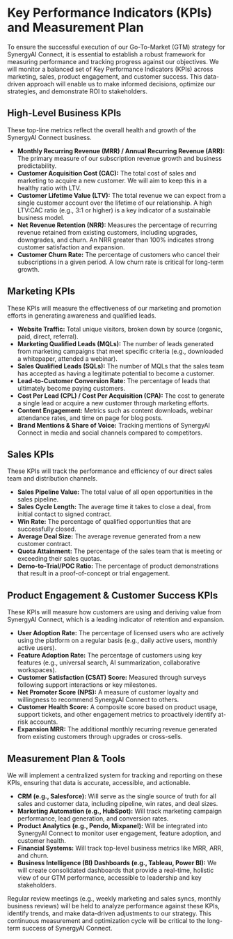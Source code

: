 # Key Performance Indicators (KPIs) and Measurement Plan

To ensure the successful execution of our Go-To-Market (GTM) strategy for SynergyAI Connect, it is essential to establish a robust framework for measuring performance and tracking progress against our objectives. We will monitor a balanced set of Key Performance Indicators (KPIs) across marketing, sales, product engagement, and customer success. This data-driven approach will enable us to make informed decisions, optimize our strategies, and demonstrate ROI to stakeholders.

## High-Level Business KPIs

These top-line metrics reflect the overall health and growth of the SynergyAI Connect business.

*   **Monthly Recurring Revenue (MRR) / Annual Recurring Revenue (ARR):** The primary measure of our subscription revenue growth and business predictability.
*   **Customer Acquisition Cost (CAC):** The total cost of sales and marketing to acquire a new customer. We will aim to keep this in a healthy ratio with LTV.
*   **Customer Lifetime Value (LTV):** The total revenue we can expect from a single customer account over the lifetime of our relationship. A high LTV:CAC ratio (e.g., 3:1 or higher) is a key indicator of a sustainable business model.
*   **Net Revenue Retention (NRR):** Measures the percentage of recurring revenue retained from existing customers, including upgrades, downgrades, and churn. An NRR greater than 100% indicates strong customer satisfaction and expansion.
*   **Customer Churn Rate:** The percentage of customers who cancel their subscriptions in a given period. A low churn rate is critical for long-term growth.

## Marketing KPIs

These KPIs will measure the effectiveness of our marketing and promotion efforts in generating awareness and qualified leads.

*   **Website Traffic:** Total unique visitors, broken down by source (organic, paid, direct, referral).
*   **Marketing Qualified Leads (MQLs):** The number of leads generated from marketing campaigns that meet specific criteria (e.g., downloaded a whitepaper, attended a webinar).
*   **Sales Qualified Leads (SQLs):** The number of MQLs that the sales team has accepted as having a legitimate potential to become a customer.
*   **Lead-to-Customer Conversion Rate:** The percentage of leads that ultimately become paying customers.
*   **Cost Per Lead (CPL) / Cost Per Acquisition (CPA):** The cost to generate a single lead or acquire a new customer through marketing efforts.
*   **Content Engagement:** Metrics such as content downloads, webinar attendance rates, and time on page for blog posts.
*   **Brand Mentions & Share of Voice:** Tracking mentions of SynergyAI Connect in media and social channels compared to competitors.

## Sales KPIs

These KPIs will track the performance and efficiency of our direct sales team and distribution channels.

*   **Sales Pipeline Value:** The total value of all open opportunities in the sales pipeline.
*   **Sales Cycle Length:** The average time it takes to close a deal, from initial contact to signed contract.
*   **Win Rate:** The percentage of qualified opportunities that are successfully closed.
*   **Average Deal Size:** The average revenue generated from a new customer contract.
*   **Quota Attainment:** The percentage of the sales team that is meeting or exceeding their sales quotas.
*   **Demo-to-Trial/POC Ratio:** The percentage of product demonstrations that result in a proof-of-concept or trial engagement.

## Product Engagement & Customer Success KPIs

These KPIs will measure how customers are using and deriving value from SynergyAI Connect, which is a leading indicator of retention and expansion.

*   **User Adoption Rate:** The percentage of licensed users who are actively using the platform on a regular basis (e.g., daily active users, monthly active users).
*   **Feature Adoption Rate:** The percentage of customers using key features (e.g., universal search, AI summarization, collaborative workspaces).
*   **Customer Satisfaction (CSAT) Score:** Measured through surveys following support interactions or key milestones.
*   **Net Promoter Score (NPS):** A measure of customer loyalty and willingness to recommend SynergyAI Connect to others.
*   **Customer Health Score:** A composite score based on product usage, support tickets, and other engagement metrics to proactively identify at-risk accounts.
*   **Expansion MRR:** The additional monthly recurring revenue generated from existing customers through upgrades or cross-sells.

## Measurement Plan & Tools

We will implement a centralized system for tracking and reporting on these KPIs, ensuring that data is accurate, accessible, and actionable.

*   **CRM (e.g., Salesforce):** Will serve as the single source of truth for all sales and customer data, including pipeline, win rates, and deal sizes.
*   **Marketing Automation (e.g., HubSpot):** Will track marketing campaign performance, lead generation, and conversion rates.
*   **Product Analytics (e.g., Pendo, Mixpanel):** Will be integrated into SynergyAI Connect to monitor user engagement, feature adoption, and customer health.
*   **Financial Systems:** Will track top-level business metrics like MRR, ARR, and churn.
*   **Business Intelligence (BI) Dashboards (e.g., Tableau, Power BI):** We will create consolidated dashboards that provide a real-time, holistic view of our GTM performance, accessible to leadership and key stakeholders.

Regular review meetings (e.g., weekly marketing and sales syncs, monthly business reviews) will be held to analyze performance against these KPIs, identify trends, and make data-driven adjustments to our strategy. This continuous measurement and optimization cycle will be critical to the long-term success of SynergyAI Connect.

